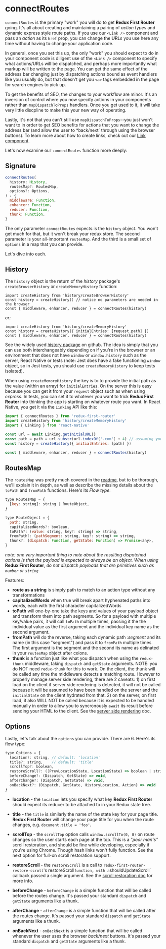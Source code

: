 # connectRoutes

`connectRoutes` is the primary "work" you will do to get **Redux First Router** going. It's all about creating and maintaining
a pairing of *action types* and dynamic express style route paths. If you use our `<Link />` component and pass an *action* as
its `href` prop, you can change the URLs you use here any time without having to change your application code. 

In general, once you set this up, the only "work" you should expect to do in your component code is diligent use of the `<Link />` component
to specify what actions/URLs will be dispatched, and perhaps more importantly what markup will be written to the page. You can get the same
effect of the address bar changing just by dispatching actions bound as event handlers like you usually do, but that doesn't get you
`<a>` tags embedded in the page for search engines to pick up. 

To get the benefits of SEO, the changes to your workflow are minor. It's an inversion of control where you now specify actions in your components
rather than `mapDispatchToProps` handlers. Once you get used to it, it will take very little discpline to make this your new way of operating.

Lastly, it's not that you can't still use `mapDispatchToProps`--you just won't want to
in order to get SEO benefits for actions that you want to change the address bar (and allow the user to *back/next` through using the 
browser buttons). To learn more about how to create links, check out our [Link component](https://github.com/faceyspacey/redux-first-router-link).

Let's now examine our `connectRoutes` function more deeply:

## Signature
```javascript
connectRoutes(
  history: History,
  routesMap?: RoutesMap,
  options?: Options,
) : {
  middleware: Function,
  enhancer: Function,
  reducer: Function,
  thunk: Function,
}
```

The only parameter `connectRoutes` expects is the `history` object. You won't get much for that, but it won't break your redux store.
The second parameter is your all-important `routesMap`. And the third is a small set of `options` in a map that you can provide.

Let's dive into each.

## History
The `history` object is the return of the *history* package's `createBrowserHistory` or `createMemoryHistory` function:

```
import createHistory from 'history/createBrowserHistory'
const history = createHistory() // notice no parameters are needed in the browser
const { middleware, enhancer, reducer } = connectRoutes(history)

```
*or:*
```
import createHistory from 'history/createMemoryHistory'
const history = createHistory({ initialEntries: [request.path] })
const { middleware, enhancer, reducer } = connectRoutes(history)
```

See the widely used [history package](https://github.com/ReactTraining/history) on github. The idea is simply that you can use
both interchangeably depending on if you're in the browser or an environment that does not have `window` or `window.history` such as the 
server, React Native or tests (note: Jest does have a fake functioning `window` object, so in Jest tests, you should
use `createMemoryHistory` to keep tests isolated).

When using `createMemoryHistory` the key is to to provide the initial path as the value (within an array) for `initialEntries`. On the
server this is easy because you can get it from your `request` object such as when using *express*. In tests, you can set it to whatever
you want to trick **Redux First Router** into thinking the app is starting on whatever route you want. In React Native, you get it via
the `Linking` API like this:

```javascript
import { connectRoutes } from 'redux-first-router'
import createHistory from 'history/createMemoryHistory'
import { Linking } from 'react-native'

const url = await Linking.getInitialURL()
const path = path = url.substr(url.indexOf('.com') + 4) // assuming you're using Universal Links
const history = createHistory({ initialEntries: [path] })

const { middleware, enhancer, reducer } = connectRoutes(history)
```


## RoutesMap

The `routesMap` was pretty much covered in the [readme](../README.md), but to be thorough,
we'll explain it in depth, as well as describe the missing details about the `toPath` and `fromPath` functions. Here's its 
*Flow type*:

```javascript
type RoutesMap = {
  [key: string]: string | RouteObject,
}

type RouteObject = {
  path: string,
  capitalizedWords?: boolean,
  toPath?: (value: string, key?: string) => string,
  fromPath?: (pathSegment: string, key?: string) => string,
  thunk?: (dispatch: Function, getState: Function) => Promise<any>,
}
```

*note: one very important thing to note about the resulting dispatched actions is that the payload is expected to always be an object.
When using* **Redux First Router**, *do not dispatch payloads that are primitives such as `number` or `string`.*

Features:
* **route as a string** is simply path to match to an action type without any transformations
* **capitalizedWords** when true will break apart hyphenated paths into words, each with the first character capitalizedWords
* **toPath** will one-by-one take the keys and values of your payload object and transform them into path segments. So for a payload 
with multiple key/value pairs, it will call `toPath` multiple times, passing it the the individual value as the first argument
and the individual key name as the second argument.
* **fromPath** will do the reverse, taking each dynamic path *:segment* and its name (in this case "segment") and pass it to 
`fromPath` multiple times. The first argument is the segment and the second its name as delinated in your `routesMap` object
after colons.
* **thunk** is a function just like what you dispatch when using the `redux-thunk` middleware, taking `dispatch` and `getState`
arguments. NOTE: you do NOT need `redux-thunk` for this to work. On the client, the thunk will be called any time the middleware
detects a matching route. However to properly manage server side rendering, there are 2 caveats: 1) on first load on the client if
server side rendering is detected, it will not be called because it will be assumed to have been handled on the server and the 
`initialState` on the client hydrated from that. 2) on the server, on first load, it also WILL NOT be called because it is expected
to be handled manually in order to allow you to syncronously `await` its result before sending your HTML to the client. See the
[server side rendering](./docs/server-rendering.md) doc.


## Options
Lastly, let's talk about the `options` you can provide. There are 6. Here's its flow type:

```javascript
type Options = {
  location?: string, // default: 'location'
  title?: string,    // default: 'title'
  scrollTop?: boolean,
  restoreScroll?: ((PrevLocationState, LocationState) => boolean | string | array) => ScrollBehavior,
  beforeChange?: (Dispatch, GetState) => void,
  afterChange?: (Dispatch, GetState) => void,
  onBackNext?: (Dispatch, GetState, HistoryLocation, Action) => void
}
```

* **location** - the `location` lets you specify what key **Redux First Router** should expect its reducer to be attached to in your Redux state tree. 

* **title** - the `title` is similarly the name of the state key for your page title. **Redux First Router** will change your page 
title for you when the route changes, e.g. `document.title = 'foo'`.

* **scrollTop** - the `scrollTop` option calls `window.scrollTo(0, 0)` on route changes so the user starts each page at the top. This is a *"poor man's"* scroll
restoration, and should be fine while developing, especially if you're using Chrome. Though hash links won't fully function. See the next option for full-on scroll restoration support.

* **restoreScroll** - the `restoreScroll` is a call to `redux-first-router-restore-scroll`'s restoreScroll` function, with a `shouldUpdateScroll` callback passed a single argument. See the [scroll restoration doc](./scroll-restoration.md) for more info. 

* **beforeChange** - `beforeChange` is a simple function that will be called before the routes change. It's passed your standard `dispatch` and `getState` arguments
like a thunk.

* **afterChange** - `afterChange` is a simple function that will be called after the routes change. It's passed your standard `dispatch` and `getState` arguments
like a thunk.

* **onBackNext** - `onBackNext` is a simple function that will be called whenever the user uses the browser *back/next* buttons. It's passed your standard `dispatch` and `getState` arguments like a thunk.

